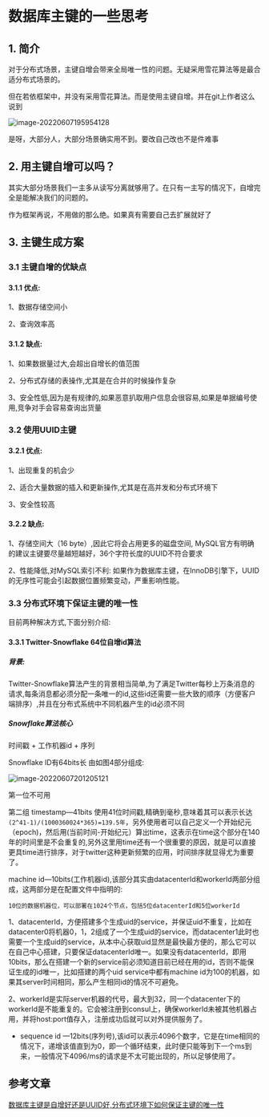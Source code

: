 # 数据库主键的一些思考

## 1. 简介

对于分布式场景，主键自增会带来全局唯一性的问题。无疑采用雪花算法等是最合适分布式场景的。

但在若依框架中，并没有采用雪花算法。而是使用主键自增。并在git上作者这么说到

![image-20220607195954128](https://zszblog.oss-cn-beijing.aliyuncs.com/zszblog/image-20220607195954128.png)

是呀，大部分人，大部分场景确实用不到。要改自己改也不是件难事

## 2. 用主键自增可以吗？

其实大部分场景我们一主多从读写分离就够用了。在只有一主写的情况下，自增完全是能解决我们的问题的。

作为框架再说，不用做的那么绝。如果真有需要自己去扩展就好了

## 3. 主键生成方案

### 3.1 主键自增的优缺点

#### 3.1.1 优点:

1、数据存储空间小

2、查询效率高

#### 3.1.2 缺点:

1、如果数据量过大,会超出自增长的值范围

2、分布式存储的表操作,尤其是在合并的时候操作复杂

3、安全性低,因为是有规律的,如果恶意扒取用户信息会很容易,如果是单据编号使用,竞争对手会容易查询出货量

### 3.2 使用UUID主键

#### 3.2.1 优点:

1、出现重复的机会少

2、适合大量数据的插入和更新操作,尤其是在高并发和分布式环境下

3、安全性较高

#### 3.2.2 缺点:

1、存储空间大（16 byte）,因此它将会占用更多的磁盘空间, MySQL官方有明确的建议主键要尽量越短越好，36个字符长度的UUID不符合要求

2、性能降低,对MySQL索引不利: 如果作为数据库主键，在InnoDB引擎下，UUID的无序性可能会引起数据位置频繁变动，严重影响性能。

### 3.3 分布式环境下保证主键的唯一性

目前两种解决方式,下面分别介绍:

#### 3.3.1 Twitter-Snowflake 64位自增id算法

##### 背景:

Twitter-Snowflake算法产生的背景相当简单,为了满足Twitter每秒上万条消息的请求,每条消息都必须分配一条唯一的id,这些id还需要一些大致的顺序（方便客户端排序）,并且在分布式系统中不同机器产生的id必须不同

##### Snowflake算法核心

时间戳 + 工作机器id + 序列

Snowflake ID有64bits长 由如图4部分组成:

![image-20220607201205121](https://zszblog.oss-cn-beijing.aliyuncs.com/zszblog/image-20220607201205121.png)

第一位不可用

第二组 timestamp—41bits 使用41位时间戳,精确到毫秒,意味着其可以表示长达`(2^41-1)/(1000360024*365)=139.5年`，另外使用者可以自己定义一个开始纪元（epoch)，然后用(当前时间-开始纪元）算出time，这表示在time这个部分在140年的时间里是不会重复的,另外这里用time还有一个很重要的原因，就是可以直接更具time进行排序，对于twitter这种更新频繁的应用，时间排序就显得尤为重要了。

machine id—10bits(工作机器id),该部分其实由datacenterId和workerId两部分组成，这两部分是在配置文件中指明的:

```
10位的数据机器位，可以部署在1024个节点，包括5位datacenterId和5位workerId
```

1、datacenterId，方便搭建多个生成uid的service，并保证uid不重复，比如在datacenter0将机器0，1，2组成了一个生成uid的service，而datacenter1此时也需要一个生成uid的service，从本中心获取uid显然是最快最方便的，那么它可以在自己中心搭建，只要保证datacenterId唯一。如果没有datacenterId，即用10bits，那么在搭建一个新的service前必须知道目前已经在用的id，否则不能保证生成的id唯一，比如搭建的两个uid service中都有machine id为100的机器，如果其server时间相同，那么产生相同id的情况不可避免。

2、workerId是实际server机器的代号，最大到32，同一个datacenter下的workerId是不能重复的。它会被注册到consul上，确保workerId未被其他机器占用，并将host:port值存入，注册成功后就可以对外提供服务了。

- sequence id —12bits(序列号),该id可以表示4096个数字，它是在time相同的情况下，递增该值直到为0，即一个循环结束，此时便只能等到下一个ms到来，一般情况下4096/ms的请求是不太可能出现的，所以足够使用了。

## 参考文章

[数据库主键是自增好还是UUID好,分布式环境下如何保证主键的唯一性](https://juejin.cn/post/6844903753603252232)